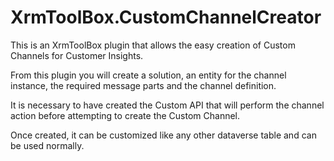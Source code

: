 # XrmToolBox.CustomChannelCreator

This is an XrmToolBox plugin that allows the easy creation of Custom Channels for Customer Insights.

From this plugin you will create a solution, an entity for the channel instance, the required message parts and the channel definition. 

It is necessary to have created the Custom API that will perform the channel action before attempting to create the Custom Channel.

Once created, it can be customized like any other dataverse table and can be used normally.
